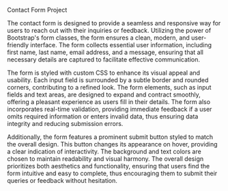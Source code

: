 Contact Form Project

The contact form is designed to provide a seamless and responsive way for users to reach out with their inquiries or feedback. Utilizing the power of Bootstrap's form classes, the form ensures a clean, modern, and user-friendly interface. The form collects essential user information, including first name, last name, email address, and a message, ensuring that all necessary details are captured to facilitate effective communication.

The form is styled with custom CSS to enhance its visual appeal and usability. Each input field is surrounded by a subtle border and rounded corners, contributing to a refined look. The form elements, such as input fields and text areas, are designed to expand and contract smoothly, offering a pleasant experience as users fill in their details. The form also incorporates real-time validation, providing immediate feedback if a user omits required information or enters invalid data, thus ensuring data integrity and reducing submission errors.

Additionally, the form features a prominent submit button styled to match the overall design. This button changes its appearance on hover, providing a clear indication of interactivity. The background and text colors are chosen to maintain readability and visual harmony. The overall design prioritizes both aesthetics and functionality, ensuring that users find the form intuitive and easy to complete, thus encouraging them to submit their queries or feedback without hesitation.
